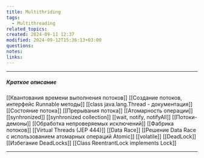 ```yaml
---
title: Multithriding
tags:
  - Multithreading
related_topics: 
created: 2024-09-11 12:37
modified: 2024-09-12T15:36:13+03:00
questions: 
notes: 
links: 
---
```

-----

##### Краткое описание
[[Квантования времени выполнения потоков]]
[[Создание потоков, интерфейс Runnable методы]]
[[class java.lang.Thread - документация]]
[[Состояние потока]]
[[Прерывания потока]]
[[Атомарность операции]]
[[synhronized]]
[[synhronized collection]]
[[wait, notify, notifyAll]]
[[Потоки-демоны]]
[[Обработка непроверяемых исключений]]
[[Фабрика потоков]]
[[Virtual Threads (JEP 444)]]
[[Data Race]]
[[Решение Data Race с использованием атомарных операций Atomic]]
[[volatile]]
[[DeadLock]]
[[Избегание DeadLocks]]
[[Class ReentrantLock implements Lock]]

----
